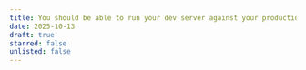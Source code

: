 ```yaml
---
title: You should be able to run your dev server against your production database
date: 2025-10-13
draft: true
starred: false
unlisted: false
---
```

